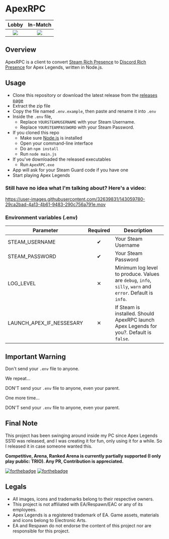 # ApexRPC

Lobby            |  In-Match
:-------------------------:|:-------------------------:
![](https://user-images.githubusercontent.com/32639831/143062717-b1a8debc-d661-4baa-99d7-320571dd7fef.png)  |  ![](https://user-images.githubusercontent.com/32639831/143062754-fe1106da-a5a0-4393-b336-5b77b74f87cc.png)

## Overview

ApexRPC is a client to convert [Steam Rich Presence](https://partner.steamgames.com/doc/features/enhancedrichpresence) to [Discord Rich Presence](https://discord.com/rich-presence) for Apex Legends, written in Node.js.

## Usage

- Clone this repository or download the latest release from the [releases page](https://github.com/Holfz/ApexRPC/releases)
- Extract the zip file
- Copy the file named `.env.example`, then paste and rename it into `.env`
- Inside the `.env` file,
   - Replace `YOURSTEAMUSERNAME` with your Steam Username.
   - Replace `YOURSTEAMPASSWORD` with your Steam Password. 
- If you cloned this repo
   - Make sure [Node.js](https://nodejs.org/en/) is installed
   - Open your command-line interface
   - Do an `npm install`
   - Run `node main.js`
- If you've downloaded the released executables
   - Run `ApexRPC.exe`
- App will ask for your Steam Guard code if you have one
- Start playing Apex Legends

### Still have no idea what I'm talking about? Here's a video:

https://user-images.githubusercontent.com/32639831/143059780-29ca2bad-4a13-4b61-9483-290c756a791e.mov

### Environment variables (.env)
| Parameter                | Required | Description                                                                                               |
|--------------------------|:--------:|-----------------------------------------------------------------------------------------------------------|
| STEAM_USERNAME           |    ✔     | Your Steam Username                                                                                       |
| STEAM_PASSWORD           |    ✔     | Your Steam Password                                                                                       |
| LOG_LEVEL                |    ✕     | Minimum log level to produce. Values are `debug`, `info`, `silly`, `warn` and `error`. Default is `info`. |
| LAUNCH_APEX_IF_NESSESARY |    ✕     | If Steam is installed. Should ApexRPC launch Apex Legends for you?. Default is `false`.                   |

## Important Warning

Don't send your `.env` file to anyone.

We repeat...

DON'T send your `.env` file to anyone, even your parent.

One more time...

DON'T send your `.env` file to anyone, even your parent.

## Final Note

This project has been swinging around inside my PC since Apex Legends SS10 was released, and I was creating it for fun, only using it for a while. So I released it in case someone wanted this.

**Competitive, Arena, Ranked Arena is currently partially supported (I only play public: TRIO). Any PR, Contribution is appreciated.**

[![forthebadge](https://forthebadge.com/images/badges/built-with-love.svg)](https://forthebadge.com) [![forthebadge](https://forthebadge.com/images/badges/made-with-javascript.svg)](https://forthebadge.com)

## Legals
- All images, icons and trademarks belong to their respective owners.
- This project is not affiliated with EA/Respawn/EAC or any of its employees.
- Apex Legends is a registered trademark of EA. Game assets, materials and icons belong to Electronic Arts.
- EA and Respawn do not endorse the content of this project nor are responsible for this project.
